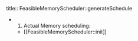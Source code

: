title:: FeasibleMemoryScheduler::generateSchedule

- 1. Actual Memory scheduling:
	- [[FeasibleMemoryScheduler::init]]